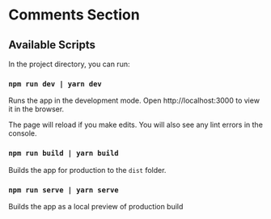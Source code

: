 # Comments Section

## Available Scripts

In the project directory, you can run:

### `npm run dev | yarn dev`

Runs the app in the development mode.
Open http://localhost:3000 to view it in the browser.

The page will reload if you make edits.
You will also see any lint errors in the console.

### `npm run build | yarn build`

Builds the app for production to the `dist` folder.

### `npm run serve | yarn serve`

Builds the app as a local preview of production build
